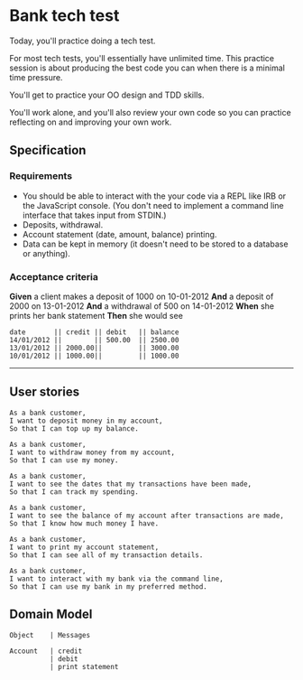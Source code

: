 # Bank tech test

Today, you'll practice doing a tech test.

For most tech tests, you'll essentially have unlimited time.  This practice session is about producing the best code you can when there is a minimal time pressure.

You'll get to practice your OO design and TDD skills.

You'll work alone, and you'll also review your own code so you can practice reflecting on and improving your own work.

## Specification

### Requirements

* You should be able to interact with the your code via a REPL like IRB or the JavaScript console. (You don't need to implement a command line interface that takes input from STDIN.)
* Deposits, withdrawal.
* Account statement (date, amount, balance) printing.
* Data can be kept in memory (it doesn't need to be stored to a database or anything).

### Acceptance criteria

**Given** a client makes a deposit of 1000 on 10-01-2012
**And** a deposit of 2000 on 13-01-2012
**And** a withdrawal of 500 on 14-01-2012
**When** she prints her bank statement
**Then** she would see

```
date       || credit || debit   || balance
14/01/2012 ||        || 500.00  || 2500.00
13/01/2012 || 2000.00||         || 3000.00
10/01/2012 || 1000.00||         || 1000.00
```

------------------------------------------------------------------------

## User stories

```
As a bank customer,
I want to deposit money in my account,
So that I can top up my balance.

As a bank customer,
I want to withdraw money from my account,
So that I can use my money.

As a bank customer,
I want to see the dates that my transactions have been made,
So that I can track my spending.

As a bank customer,
I want to see the balance of my account after transactions are made,
So that I know how much money I have.

As a bank customer,
I want to print my account statement,
So that I can see all of my transaction details.

As a bank customer,
I want to interact with my bank via the command line,
So that I can use my bank in my preferred method.
```

## Domain Model

```
Object    | Messages

Account   | credit
          | debit
          | print statement
```
